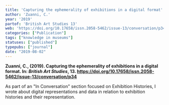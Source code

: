 ```yaml
---
title: 'Capturing the ephemerality of exhibitions in a digital format'
author: 'Zuanni, C.'
year: '2019'
partof: 'British Art Studies 13'
web: 'https://doi.org/10.17658/issn.2058-5462/issue-13/conversation/p34'
categories: ["Publication"]
tags: ["knowledge in museums"]
statuses: ["published"]
typepubs: ["journal"]
date: "2019-08-02"
---
```


**Zuanni, C., (2019). Capturing the ephemerality of exhibitions in a digital format. In: *British Art Studies*, 13. <https://doi.org/10.17658/issn.2058-5462/issue-13/conversation/p34>**

As part of an "In Conversation" section focused on Exhibition Histories, I wrote about digital representations and data in relation to exhibition histories and their representation. 
